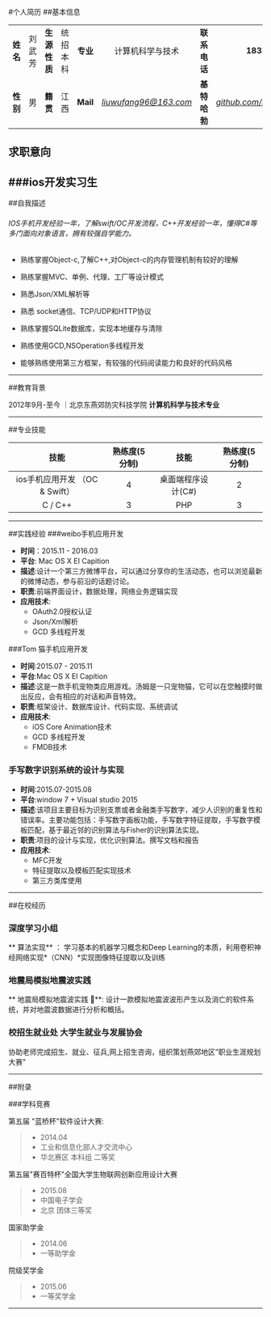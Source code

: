 
#个人简历
##基本信息

|  |  |  | |  |  |  | |
|:--:|:--:|:--:|:--:|:--:|:--:|:--:|:--:|
| **姓名** |刘武芳|**生源性质**|统招本科 |**专业**|计算机科学与技术| **联系电话** | **18333663893** |
| **性别** | 男|**籍贯** | 江西 | **Mail** |*liuwufang96@163.com*| **基特哈勃** | [*github.com/suilin1254703825*](https://github.com/suilin1254703825) |


##  求职意向

###**ios开发实习生**  
--- 
##自我描述

###### 	IOS手机开发经验一年，了解swift/OC开发流程，C++开发经验一年，懂得C#等多门面向对象语言，拥有较强自学能力。
 + 熟练掌握Object-c,了解C++,对Object-c的内存管理机制有较好的理解

 + 熟练掌握MVC、单例、代理、工厂等设计模式

 + 熟悉Json/XML解析等

 + 熟悉 socket通信、TCP/UDP和HTTP协议

 + 熟练掌握SQLite数据库，实现本地缓存与清除

 +  熟练使用GCD,NSOperation多线程开发

 +  能够熟练使用第三方框架，有较强的代码阅读能力和良好的代码风格

-----
##教育背景

2012年9月-至今   ｜北京东燕郊防灾科技学院 **计算机科学与技术专业**

--------

##专业技能

| 技能 | 熟练度(5分制) | 技能 | 熟练度(5分制) |
| :---: | :---: | :---: | :---: |
|ios手机应用开发	（OC & Swift）|4|桌面端程序设计(C#)|2|
|C / C++|3|PHP|3|

--------

##实践经验
###weibo手机应用开发
* **时间**：2015.11 - 2016.03
* **平台**: Mac OS X EI Capition
* **描述**:设计一个第三方微博平台，可以通过分享你的生活动态，也可以浏览最新的微博动态，参与前沿的话题讨论。
* **职责**:前端界面设计，数据处理，网络业务逻辑实现
*  **应用技术**:
	+ OAuth2.0授权认证
	+ Json/Xml解析 
	+ GCD 多线程开发 


###Tom 猫手机应用开发

* **时间**:2015.07 - 2015.11
* **平台**:Mac OS X EI Capition
* **描述**:这是一款手机宠物类应用游戏。汤姆是一只宠物猫，它可以在您触摸时做出反应，会有相应的对话和声音特效。
* **职责**:框架设计、数据库设计、代码实现、系统调试
* **应用技术**:
	+ iOS Core Animation技术
	+ GCD 多线程开发
	+ FMDB技术

### 手写数字识别系统的设计与实现

*  **时间**:2015.07-2015.08
*  **平台**:window 7 + Visual studio 2015 
*  **描述**:该项目主要目标为识别支票或者金融类手写数字，减少人识别的重复性和错误率。主要功能包括：手写数字画板功能，手写数字特征提取，手写数字模板匹配，基于最近邻的识别算法与Fisher的识别算法实现。
*  **职责**:项目的设计与实现，优化识别算法。撰写文档和报告
*  **应用技术**:
	+ MFC开发
	+ 特征提取以及模板匹配实现技术 
	+ 第三方类库使用


----

##在校经历

### 深度学习小组
** 算法实现** ：
 学习基本的机器学习概念和Deep Learning的本质，利用卷积神经网络实现*（CNN）*实现图像特征提取以及训练
### 地震局模拟地震波实践
** 地震局模拟地震波实践 **:
  设计一款模拟地震波波形产生以及消亡的软件系统，并对地震波数据进行分析和概括。
### 校招生就业处 大学生就业与发展协会
 协助老师完成招生、就业、征兵,网上招生咨询，组织策划燕郊地区”职业生涯规划大赛”

--------

##附录

###学科竞赛

 第五届 "蓝桥杯"软件设计大赛:
> - 2014.04 
> - 工业和信息化部人才交流中心
> - 华北赛区 本科组  二等奖

第五届"赛百特杯"全国大学生物联网创新应用设计大赛 
> - 2015.08 
> - 中国电子学会
> - 北京 团体三等奖


国家助学金
> - 2014.06
> - 一等助学金

院级奖学金
> - 2015.06
> - 一等奖学金

-------

